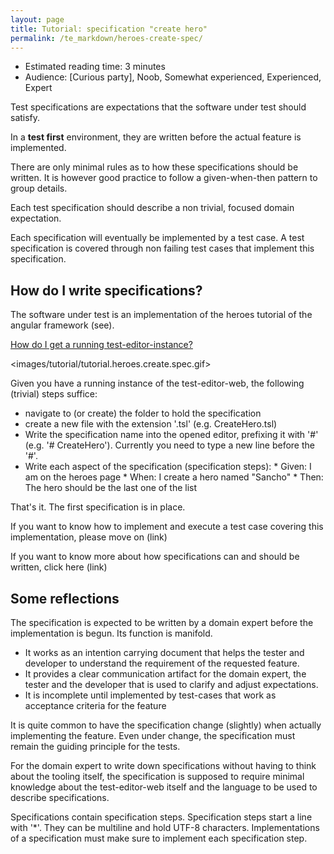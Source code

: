 ```yaml
---
layout: page
title: Tutorial: specification "create hero"
permalink: /te_markdown/heroes-create-spec/
---
```


- Estimated reading time: 3 minutes
- Audience: [Curious party], Noob, Somewhat experienced, Experienced, Expert

Test specifications are expectations that the software under test should satisfy.

In a **test first** environment, they are written before the actual feature is implemented.

There are only minimal rules as to how these specifications should be written. It is however good practice to follow a given-when-then pattern to group details.

Each test specification should describe a non trivial, focused domain expectation.

Each specification will eventually be implemented by a test case. A test specification is covered through non failing test cases that implement this specification.

## How do I write specifications?

The software under test is an implementation of the heroes tutorial of the angular framework (see).

[How do I get a running test-editor-instance?](test-editor-web.local-setup)

<images/tutorial/tutorial.heroes.create.spec.gif>

Given you have a running instance of the test-editor-web, the following (trivial) steps suffice:

- navigate to (or create) the folder to hold the specification
- create a new file with the extension '.tsl' (e.g. CreateHero.tsl)
- Write the specification name into the opened editor, prefixing it with '#' (e.g. '# CreateHero'). Currently you need to type a new line before the '#'.
- Write each aspect of the specification (specification steps):
        * Given: I am on the heroes page
        * When: I create a hero named "Sancho"
        * Then: The hero should be the last one of the list

That's it. The first specification is in place.

If you want to know how to implement and execute a test case covering this implementation, please move on (link)

If you want to know more about how specifications can and should be written, click here (link)

## Some reflections

The specification is expected to be written by a domain expert before the implementation is begun. Its function is manifold.

* It works as an intention carrying document that helps the tester and developer to understand the requirement of the requested feature.
* It provides a clear communication artifact for the domain expert, the tester and the developer that is used to clarify and adjust expectations.
* It is incomplete until implemented by test-cases that work as acceptance criteria for the feature

It is quite common to have the specification change (slightly) when actually implementing the feature. Even under change, the specification must
remain the guiding principle for the tests.

For the domain expert to write down specifications without having to think about the tooling itself, the specification is supposed to require
minimal knowledge about the test-editor-web itself and the language to be used to describe specifications.

Specifications contain specification steps. Specification steps start a line with '*'. They can be multiline and hold UTF-8 characters. Implementations of a specification must make sure to implement each specification step. 
